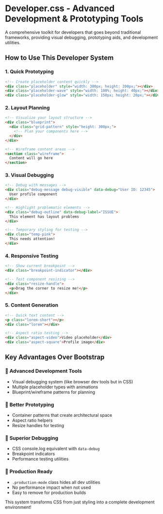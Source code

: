 # Developer.css - Advanced Development & Prototyping Tools

A comprehensive toolkit for developers that goes beyond traditional frameworks, providing visual debugging, prototyping aids, and development utilities.

## How to Use This Developer System

### 1. **Quick Prototyping**
```html
<!-- Create placeholder content quickly -->
<div class="placeholder" style="width: 300px; height: 200px;"></div>
<div class="placeholder-wave" style="width: 100%; height: 40px;"></div>
<div class="placeholder-glow" style="width: 150px; height: 20px;"></div>
```

### 2. **Layout Planning**
```html
<!-- Visualize your layout structure -->
<div class="blueprint">
  <div class="grid-pattern" style="height: 300px;">
    <!-- Plan your components here -->
  </div>
</div>

<!-- Wireframe content areas -->
<section class="wireframe">
  Content will go here
</section>
```

### 3. **Visual Debugging**
```html
<!-- Debug with messages -->
<div class="debug-message debug-visible" data-debug="User ID: 12345">
  User profile component
</div>

<!-- Highlight problematic elements -->
<div class="debug-outline" data-debug-label="ISSUE">
  This element has layout problems
</div>

<!-- Temporary styling for testing -->
<div class="temp-pink">
  This needs attention!
</div>
```

### 4. **Responsive Testing**
```html
<!-- Show current breakpoint -->
<div class="breakpoint-indicator"></div>

<!-- Test component resizing -->
<div class="resize-handle">
  <p>Drag the corner to resize me!</p>
</div>
```

### 5. **Content Generation**
```html
<!-- Quick text content -->
<p class="lorem-short"></p>
<div class="lorem"></div>

<!-- Aspect ratio testing -->
<div class="aspect-video">Video placeholder</div>
<div class="aspect-square">Profile image</div>
```

## Key Advantages Over Bootstrap

### 🔧 **Advanced Development Tools**
- Visual debugging system (like browser dev tools but in CSS)
- Multiple placeholder types with animations
- Blueprint/wireframe patterns for planning

### 🎨 **Better Prototyping**
- Container patterns that create architectural space
- Aspect ratio helpers
- Resize handles for testing

### 🐛 **Superior Debugging**
- CSS console.log equivalent with `data-debug`
- Breakpoint indicators
- Performance testing utilities

### 🚀 **Production Ready**
- `.production-mode` class hides all dev utilities
- No performance impact when not used
- Easy to remove for production builds

This system transforms CSS from just styling into a complete development environment!
